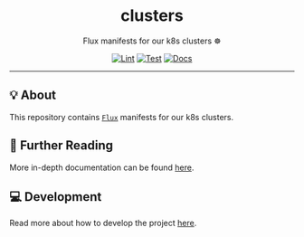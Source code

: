 <h1 align="center">clusters</h1>

<div align="center">

Flux manifests for our k8s clusters ☸️

[![Lint](https://github.com/radio-aktywne/clusters/actions/workflows/lint.yaml/badge.svg)](https://github.com/radio-aktywne/clusters/actions/workflows/lint.yaml)
[![Test](https://github.com/radio-aktywne/clusters/actions/workflows/test.yaml/badge.svg)](https://github.com/radio-aktywne/clusters/actions/workflows/test.yaml)
[![Docs](https://github.com/radio-aktywne/clusters/actions/workflows/docs.yaml/badge.svg)](https://github.com/radio-aktywne/clusters/actions/workflows/docs.yaml)

</div>

---

## 💡 About

This repository contains [`Flux`](https://fluxcd.io)
manifests for our k8s clusters.

## 📄 Further Reading

More in-depth documentation can be found
[here](https://radio-aktywne.github.io/clusters).

## 💻 Development

Read more about how to develop the project
[here](https://github.com/radio-aktywne/clusters/blob/main/CONTRIBUTING.md).
